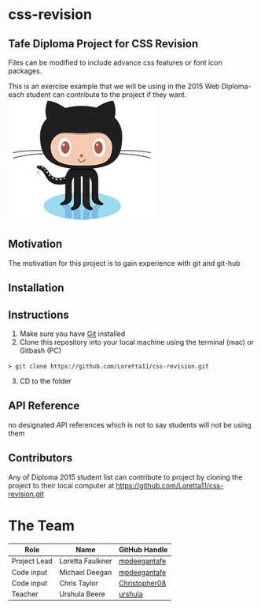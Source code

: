# css-revision
## Tafe Diploma Project for CSS Revision

Files can be modified to include advance css features or font icon packages.

This is an exercise example that we will be using in the 2015 Web Diploma- each student can contribute to the project if they want.
![Octocat](Octocat-2.png)

## Motivation

The motivation for this project is to gain experience with git and git-hub

## Installation

## Instructions
1. Make sure you have [Git](http://git-scm.com/) installed
2. Clone this repository into your local machine using the terminal (mac) or Gitbash (PC)

  `> git clone https://github.com/Loretta11/css-revision.git`

3. CD to the folder

## API Reference

no designated API references which is not to say students will not be using them


## Contributors

Any of Diploma 2015 student list can contribute to project by cloning the project to their local computer at https://github.com/Loretta11/css-revision.git
# The Team
| Role          | Name           | GitHub Handle |
| ------------- | -------------- | ------------- |
| Project Lead  | Loretta Faulkner    | [mpdeegantafe](https://github.com/mpdeegantafe)   |
| Code input  | Michael Deegan   | [mpdeegantafe](https://github.com/mpdeegantafe)   |
| Code input       | Chris Taylor   | [Christopher08](https://github.com/Christopher08)   |
| Teacher       | Urshula Beere  | [urshula](https://github.com/urshula)  |


